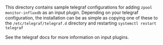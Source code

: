 This directory contains sample telegraf configurations for
adding `zpool monitor-influxdb` as an input plugin. Depending on your
telegraf configuration, the installation can be as simple as
copying one of these to the `/etc/telegraf/telegraf.d` directory
and restarting `systemctl restart telegraf`

See the telegraf docs for more information on input plugins.
